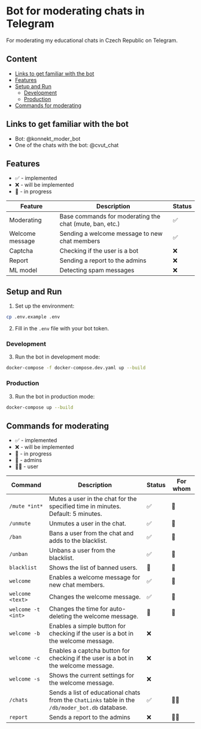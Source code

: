 # Bot for moderating chats in Telegram
For moderating my educational chats in Czech Republic on Telegram.

## Content
- [Links to get familiar with the bot](#links-to-get-familiar-with-the-bot)
- [Features](#features)
- [Setup and Run](#setup-and-run)
  - [Development](#development)
  - [Production](#production)
- [Commands for moderating](#commands-for-moderating)


## Links to get familiar with the bot
- Bot: @konnekt_moder_bot
- One of the chats with the bot: @cvut_chat


## Features

* ✅ - implemented
* ❌ - will be implemented
* 🚧 - in progress

| Feature | Description | Status |
|---------|-------------|--------|
| Moderating | Base commands for moderating the chat (mute, ban, etc.) | ✅ |
| Welcome message | Sending a welcome message to new chat members | ✅ |
| Captcha | Checking if the user is a bot | ❌ |
| Report | Sending a report to the admins | ❌ |
| ML model | Detecting spam messages | ❌ |


## Setup and Run
1) Set up the environment:
```bash
cp .env.example .env
```
2) Fill in the `.env` file with your bot token.

### Development
3) Run the bot in development mode:
```bash
docker-compose -f docker-compose.dev.yaml up --build
```

### Production
3) Run the bot in production mode:
```bash
docker-compose up --build
```


## Commands for moderating

* ✅ - implemented
* ❌ - will be implemented
* 🚧 - in progress
* 👮 - admins
* 🧑‍🎓 - user 

| Command | Description | Status | For whom |
|---------|-------------|--------|----------|
| `/mute *int*` | Mutes a user in the chat for the specified time in minutes. Default: 5 minutes. | ✅ | 👮 |
| `/unmute` | Unmutes a user in the chat. | ✅ | 👮 |
| `/ban` | Bans a user from the chat and adds to the blacklist. | ✅ | 👮 |
| `/unban` | Unbans a user from the blacklist. | ✅ | 👮 |
| `blacklist` | Shows the list of banned users. | 🚧 | 👮 |
| `welcome` | Enables a welcome message for new chat members. | ✅ | 👮 |
| `welcome <text>` | Changes the welcome message. | ✅ | 👮 |
| `welcome -t <int>` | Changes the time for auto-deleting the welcome message. | 🚧 | 👮 |
| `welcome -b` | Enables a simple button for checking if the user is a bot in the welcome message. | ❌ |
| `welcome -c` | Enables a captcha button for checking if the user is a bot in the welcome message. | ❌ |
| `welcome -s` | Shows the current settings for the welcome message. | ❌ |
| `/chats` | Sends a list of educational chats from the `ChatLinks` table in the `/db/moder_bot.db` database. | ✅ | 🧑‍🎓 |
| `report` | Sends a report to the admins | ❌ | 🧑‍🎓 |
